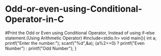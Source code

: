 # Odd-or-even-using-Conditional-Operator-in-C
#Print the Odd or Even using Conditional Operator, Instead of using if-else statement.(Using Arithmetic Operator) 
#include<stdio.h>
void main(){
    int a;
    printf("Enter the number:");
    scanf("%d",&a);
    (a%2==0) ? printf("Even Number") : printf("Odd Number");
}
